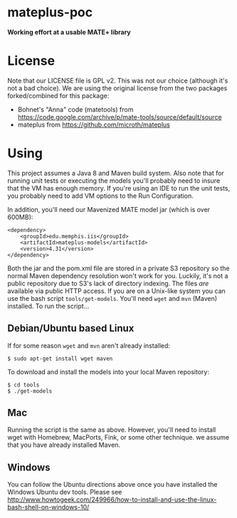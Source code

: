 # mateplus-poc

__Working effort at a usable MATE+ library__

# License

Note that our LICENSE file is GPL v2. This was not our choice (although it's
not a bad choice). We are using the original license from the two packages
forked/combined for this package:

* Bohnet's "Anna" code (matetools) from
  https://code.google.com/archive/p/mate-tools/source/default/source
* mateplus from https://github.com/microth/mateplus

# Using

This project assumes a Java 8 and Maven build system. Also note that for
running unit tests or executing the models you'll probably need to insure
that the VM has enough memory. If you're using an IDE to run the unit
tests, you probably need to add VM options to the Run Configuration. 

In addition, you'll need our Mavenized MATE model jar (which is over 600MB):

```
<dependency>
    <groupId>edu.memphis.iis</groupId>
    <artifactId>mateplus-models</artifactId>
    <version>4.31</version>
</dependency>
```

Both the jar and the pom.xml file are stored in a private S3 repository so the
normal Maven dependency resolution won't work for you. Luckily, it's not a
public repository due to S3's lack of directory indexing. The files *are*
available via public HTTP access. If you are on a Unix-like system you can use
the bash script `tools/get-models`. You'll need `wget` and `mvn` (Maven)
installed. To run the script...

## Debian/Ubuntu based Linux

If for some reason `wget` and `mvn` aren't already installed:

```
$ sudo apt-get install wget maven
```

To download and install the models into your local Maven repository:

```
$ cd tools
$ ./get-models
```

## Mac

Running the script is the same as above. However, you'll need to install wget
with Homebrew, MacPorts, Fink, or some other technique. we assume that you
have already installed Maven.

## Windows

You can follow the Ubuntu directions above once you have installed the Windows
Ubuntu dev tools. Please see
http://www.howtogeek.com/249966/how-to-install-and-use-the-linux-bash-shell-on-windows-10/

